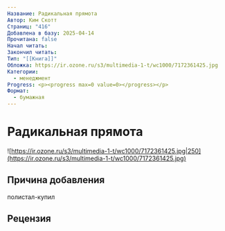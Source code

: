 ```yaml
---
Название: Радикальная прямота
Автор: Ким Скотт
Страниц: "416"
Добавлена в базу: 2025-04-14
Прочитана: false
Начал читать: 
Закончил читать: 
Тип: "[[Книга]]"
Обложка: https://ir.ozone.ru/s3/multimedia-1-t/wc1000/7172361425.jpg
Категории:
  - менеджмент
Progress: <p><progress max=0 value=0></progress></p>
Формат:
  - бумажная
---
```

# Радикальная прямота

![https://ir.ozone.ru/s3/multimedia-1-t/wc1000/7172361425.jpg|250](https://ir.ozone.ru/s3/multimedia-1-t/wc1000/7172361425.jpg)

## Причина добавления

полистал-купил

## Рецензия